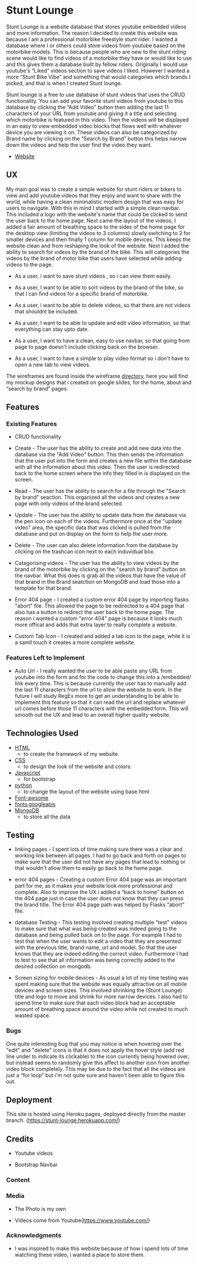 # Stunt Lounge

Stunt Lounge is a website database that stores youtube embedded videos and more information. The reason I decided to create this website was because I am a professional motorbike freestyle stunt rider. I wanted a database where I or others could store videos from youtube based on the motorbike models. This is because people who are new to the stunt riding scene would like to find videos of a motorbike they have or would like to use and this gives them a database built by fellow riders. Originally I would use youtube's “Liked” videos section to save videos I liked. However I wanted a more “Stunt Bike Vibe” and something that would categories which brands I picked, and that is when I created Stunt lounge. 

Stunt lounge is a free to use database of stunt videos that uses the CRUD functionality. You can add your favorite stunt videos from youtube to this database by clicking the “Add Video” button then adding the last 11 characters of your URL from youtube and giving it a title and selecting which motorbike is featured in this video. Then the videos will be displayed in an easy to view embedded video blocks that flows well with whatever device you are viewing it on. These videos can also be categorized by Brand name by clicking on the “Search by Brand” button this helps narrow down the videos and help the user find the video they want. 

- [Website](https://stunt-lounge.herokuapp.com/)

 
## UX

My main goal was to create a simple website for stunt riders or bikers to view and add youtube videos that they enjoy and want to share with the world, while having a clean minimalistic modern design that was easy for users to navigate. With this in mind I started with a simple clean navbar. This included a logo with the website's name that could be clicked to send the user back to the home page. Next came the layout of the videos, I added a fair amount of breathing space to the sides of the home page for the desktop view (limiting the videos to 3 columns) slowly switching to 2 for smaller devices and then finally 1 column for mobile devices. This keeps the website clean and from reshaping the look of the website. Next I added the ability to search for videos by the brand of the bike. This will categories the videos by the brand of motor bike that users have selected while adding videos to the page. 


- As a user, i want to save stunt videos , so i can view them easily.

- As a user, I want to be able to sort videos by the brand of the bike, so that I can find videos for a specific brand of motorbike.

- As a user, i want to be able to delete videos, so that there are not videos that shouldnt be included.

- As a user, I want to be able to update and edit video information, so that everything can stay upto date.

- As a user, I want to have a clean, easy to use navbar, so that going from page to page doesn't include clicking back on the browser. 

- As a user, I want to have a simple to play video format so i don't have to open a new tab to view videos.


The wireframes are found inside the wireframe [directory](../WireFrames/), here you will find my mockup designs that i created on google slides, for the home, about and “search by brand” pages.

## Features
 
### Existing Features

- CRUD functionality 

- Create - The user has the ability to create and add new data into the database via the "Add Video" button. This then sends the information
that the user put into the form and creates a new file within the database with all the information about this video. Then the user is redirected back to the home 
screen where the info they filled in is displayed on the screen. 

- Read - The user has the ability to search for a file through the "Search by brand" seaction. This organized all the videos and creates a new page with only 
videos of the brand selected.

- Update - The user has the ablilty to update data from the database via the pen icon on each of the videos. Furthermore once at the "update video"
area, the specific data that was clicked is pulled from the database and put on display on the form to help the user more.

- Delete - The user can also delete information from the database by clicking on the trashcan icon next to each induvidual box.

- Catagorising videos - The user has the ability to view videos by the brand of the motorbike by clicking on the "search by brand" button on the navbar. What this does is grab all the videos that have the value of that brand in the Brand seatction on MongoDB and load those into a template for that brand.

- Error 404 page - I created a custom error 404 page by importing flasks "abort" file. This allowed the page to be redirected to a 404 page that also has a button to redirect the user back to the home page. The reason i wanted a custom "error 404" page is because it looks much more offical and adds that extra layer to really complete a website.  

- Custom Tab Icon - I created and added a tab icon to the page, while it is a samll touch it creates a more complete website.

### Features Left to Implement

- Auto Url - I really wanted the user to be able paste any URL from youtube into the form and for the code to change this into a /embedded/ link every time. This is because currently the user has to manually add the last 11 characters from the url to allow the website to work. In the future I will study RegEx more to get an understanding to be able to implement this feature so that it can read the url and replace whatever url comes before those 11 characters with the embedded form. This will smooth out the UX and lead to an overall higher quality website.

## Technologies Used

- [HTML](https://en.wikipedia.org/wiki/HTML) 
    - to create the framework of my website.
- [CSS](https://en.wikipedia.org/wiki/Cascading_Style_Sheets)
    - to design the look of the website and colors.
- [Javascript](https://en.wikipedia.org/wiki/JavaScript)
    - for bootstrap
- [python](https://www.python.org/) 
    - to change the layout of the website using base.html
- [Font-awsome](http://fontawesome.com/)
- [fonts.googleapis](https://fonts.google.com/)
- [MongoDB](https://www.mongodb.com/)
    - to store all the data 

## Testing

- linking pages - I spent lots of time making sure there was a clear and working link between all pages. I had to go back and forth on pages to make sure that the user did not have any pages that lead to nothing or that wouldn't allow them to easily go back to the home page.

- error 404 pages -  Creating a custom Error 404 page was an important part for me, as it makes your website look more professional and complete. Also to improve the UX i added a “back to home” button on the 404 page just in case the user does not know that they can press the brand title. The Error 404 page path was helped by Flasks “abort” file.

- database Testing - This testing involved creating multiple "test" videos to make sure that what was being created was indeed going to the database and being pulled back on to the page. For example I had to test that when the user wants to edit a video that they are presented with the previous title, brand name, url and model. So that the user knows that they are indeed editing the correct video. Furthermore I had to test to see that all information was being correctly added to the desired collection on mongodb. 

- Screen sizing for mobile devices - As usual a lot of my time testing was spent making sure that the website was equally attractive on all mobile devices and screen sizes. This involved shrinking the (Stunt Lounge) title and logo to move and shrink for more narrow devices. I also had to spend time to make sure that each video block had an acceptable amount of breathing space around the video while not created to much wasted space.

### Bugs

One quite interesting bug that you may notice is when hovering over the "edit" and "delete" icons is that it does not apply the hover style (add red line under to indicate its clickable) to the icon currently being hovered over, but instead seems to randomly give this affect to another icon from another video block completely. This may be due to the fact that all the videos are just a “for loop” but i'm not quite sure and haven't been able to figure this out.

## Deployment

This site is hosted using Heroku pages, deployed directly from the master branch. (https://stunt-lounge.herokuapp.com/)

## Credits

- Youtube videos

- Bootstrap Navbar

### Content



### Media

- The Photo is my own

- Videos come from Youtube(https://www.youtube.com/)

### Acknowledgments

- I was inspired to make this website because of how i spend lots of time watching these video, i wanted a place to store them.